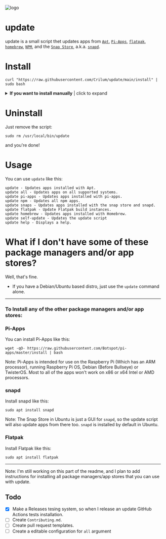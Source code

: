 ![logo](https://github.com/Crilum/update/blob/main/Imgs/update_simple-100x100.png)
# update
update is a small script thet updates apps from [`Apt`](https://en.wikipedia.org/wiki/APT_(software)),  [`Pi-Apps`](https://github.com/Botspot/pi-apps),     [`flatpak`](https://www.flatpak.org/), [`homebrew`](https://brew.sh), [`NPM`](https://npmjs.com), and the [`Snap Store`](https://snapcraft.io/), a.k.a. [`snapd`](https://snapcraft.io).




# Install
```
curl "https://raw.githubusercontent.com/Crilum/update/main/install" | sudo bash
```


 <details> 
 <summary><b>If you want to install manually</b> | click to expand</summary>

 <br>

 Clone the repository:
```
git clone https://github.com/Crilum/update/
```

Or, if you have GitHub CLI:
```
gh repo clone Crilum/update/
```

Copy the Update Script to `/usr/local/bin/`:
```
cd update && sudo cp update /usr/local/bin/update
```

Make it executable:
```
sudo chmod +x /usr/local/bin/update
```

Remove the cloned repository (This is optional):
```
rm /path/to/update
```

</details>
 
 


# Uninstall
Just remove the script:

```
sudo rm /usr/local/bin/update
```

and you're done!


# Usage
You can use `update` like this:
```
update - Updates apps installed with Apt.
update all - Updates apps on all supported systems.
update pi-apps - Updates apps installed with pi-apps.
update npm - Updates all npm apps.
update snaps - Updates apps installed with the snap store and snapd.
update flatpak - Update Flatpak build instances.
update homebrew - Updates apps installed with Homebrew.
update self-update - Updates the update script
update help - Displays a help.
```

# What if I don't have some of these package managers and/or app stores?
Well, that's fine. 

- If you have a Debian/Ubuntu based distro, just use the `update` command alone.

<hr>

### To Install any of the other package managers and/or app stores:

  ### Pi-Apps
  
  You can install Pi-Apps like this:
 
  ```
  wget -qO- https://raw.githubusercontent.com/Botspot/pi-apps/master/install | bash
  ```
  Note: Pi-Apps is intended for use on the Raspberry Pi (Which has an ARM processor), running Raspberry Pi OS, Debian (Before Bullseye) or TwisterOS. 
  Most to all of the apps won't work on x86 or x64 Intel or AMD processors. 

  ### snapd
  
  Install snapd like this:

  ```
  sudo apt install snapd
  ```
  
  Note: The Snap Store in Ubuntu is just a GUI for `snapd`, so the update script will also update apps from there too. `snapd` is installed by default in Ubuntu.


  ### Flatpak
  Install Flatpak like this:
  ```
  sudo apt install flatpak
  ```

<hr>

Note: I'm still working on this part of the readme, and I plan to add instructions for installing all package managers/app stores that you can use with update.
## Todo

- [x] Make a Releases tesing system, so when I release an update GitHub Actions tests installation.
- [ ] Create `Contributing.md`.
- [ ] Create pull request templates.
- [ ] Create a editable configuration for `all` argument

